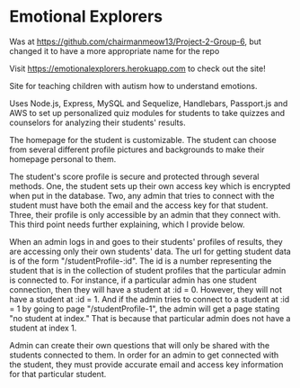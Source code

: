 # Emotional Explorers

Was at https://github.com/chairmanmeow13/Project-2-Group-6, but changed it to have a more appropriate name for the repo

Visit https://emotionalexplorers.herokuapp.com to check out the site!

Site for teaching children with autism how to understand emotions.

Uses Node.js, Express, MySQL and Sequelize, Handlebars, Passport.js and AWS to set up personalized quiz modules for students to take quizzes and counselors for analyzing their students' results.

The homepage for the student is customizable. The student can choose from several different profile pictures and backgrounds to make their homepage personal to them.

The student's score profile is secure and protected through several methods. One, the student sets up their own access key which is encrypted when put in the database. Two, any admin that tries to connect with the student must have both the email and the access key for that student.  Three, their profile is only accessible by an admin that they connect with. This third point needs further explaining, which I provide below.

When an admin logs in and goes to their students' profiles of results, they are accessing only their own students' data.  The url for getting student data is of the form "/studentProfile-:id". The id is a number representing the student that is in the collection of student profiles that the particular admin is connected to. For instance, if a particular admin has one student connection, then they will have a student at :id = 0. However, they will not have a student at :id = 1. And if the admin tries to connect to a student at :id = 1 by going to page "/studentProfile-1", the admin will get a page stating "no student at index." That is because that particular admin does not have a student at index 1.  

Admin can create their own questions that will only be shared with the students connected to them. In order for an admin to get connected with the student, they must provide accurate email and access key information for that particular student.
